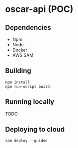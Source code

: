 # oscar-api (POC)

## Dependencies

- Npm
- Node
- Docker
- AWS SAM

## Building

```
npm install
npm run-script build
```

## Running locally

TODO

## Deploying to cloud

```
sam deploy --guided
```